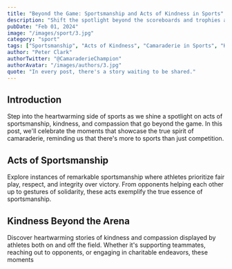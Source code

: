 ```yaml
---
title: "Beyond the Game: Sportsmanship and Acts of Kindness in Sports"
description: "Shift the spotlight beyond the scoreboards and trophies as we explore the heartwarming side of sports – acts of sportsmanship, kindness, and compassion that transcend competition. Join us in celebrating the moments that showcase the true spirit of camaraderie in sports."
pubDate: "Feb 01, 2024"
image: "/images/sport/3.jpg"
category: "sport"
tags: ["Sportsmanship", "Acts of Kindness", "Camaraderie in Sports", "Heartwarming Moments"]
author: "Peter Clark"
authorTwitter: "@CamaraderieChampion"
authorAvatar: "/images/authors/3.jpg"
quote: "In every post, there's a story waiting to be shared."
---
```


## Introduction

Step into the heartwarming side of sports as we shine a spotlight on acts of sportsmanship, kindness, and compassion that go beyond the game. In this post, we'll celebrate the moments that showcase the true spirit of camaraderie, reminding us that there's more to sports than just competition.

## Acts of Sportsmanship

Explore instances of remarkable sportsmanship where athletes prioritize fair play, respect, and integrity over victory. From opponents helping each other up to gestures of solidarity, these acts exemplify the true essence of sportsmanship.

## Kindness Beyond the Arena

Discover heartwarming stories of kindness and compassion displayed by athletes both on and off the field. Whether it's supporting teammates, reaching out to opponents, or engaging in charitable endeavors, these moments
